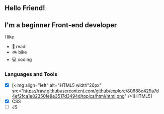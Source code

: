 ## Hello Friend!

## I'm a beginner Front-end developer

I like
- :book: read
- :bike: bike
- :computer: coding

### Languages and Tools
- [x] [<img align="left" alt="HTML5 width"26px" src="https://raw.githubusercontent.com/github/explore/80688e429a7d4ef2fca1e82350fe8e3517d3494d/topics/html/html.png" />][HTML5]
- [x] CSS
- [ ] JS
